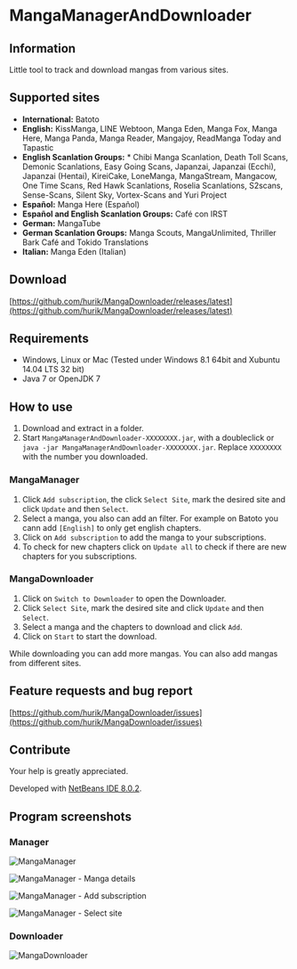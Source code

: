 # MangaManagerAndDownloader

## Information
Little tool to track and download mangas from various sites.

## Supported sites
* **International:** Batoto
* **English:** KissManga, LINE Webtoon, Manga Eden, Manga Fox, Manga Here, Manga Panda, Manga Reader, Mangajoy, ReadManga Today and Tapastic
* **English Scanlation Groups:** * Chibi Manga Scanlation, Death Toll Scans, Demonic Scanlations, Easy Going Scans, Japanzai, Japanzai (Ecchi), Japanzai (Hentai), KireiCake, LoneManga, MangaStream, Mangacow, One Time Scans, Red Hawk Scanlations, Roselia Scanlations, S2scans, Sense-Scans, Silent Sky, Vortex-Scans and Yuri Project
* **Español:** Manga Here (Español)
* **Español and English Scanlation Groups:** Café con IRST
* **German:** MangaTube
* **German Scanlation Groups:** Manga Scouts, MangaUnlimited, Thriller Bark Café and Tokido Translations
* **Italian:** Manga Eden (Italian)

## Download
[https://github.com/hurik/MangaDownloader/releases/latest](https://github.com/hurik/MangaDownloader/releases/latest)

## Requirements
* Windows, Linux or Mac (Tested under Windows 8.1 64bit and Xubuntu 14.04 LTS 32 bit)
* Java 7 or OpenJDK 7

## How to use
1. Download and extract in a folder.
2. Start `MangaManagerAndDownloader-XXXXXXXX.jar`, with a doubleclick or `java -jar MangaManagerAndDownloader-XXXXXXXX.jar`. Replace `XXXXXXXX` with the number you downloaded.

### MangaManager
1. Click `Add subscription`, the click `Select Site`, mark the desired site and click `Update` and then `Select`.
2. Select a manga, you also can add an filter. For example on Batoto you cann add `[English]` to only get english chapters.
3. Click on `Add subscription` to add the manga to your subscriptions.
4. To check for new chapters click on `Update all` to check if there are new chapters for you subscriptions.

### MangaDownloader
1. Click on `Switch to Downloader` to open the Downloader.
2. Click `Select Site`, mark the desired site and click `Update` and then `Select`.
3. Select a manga and the chapters to download and click `Add`.
4. Click on `Start` to start the download.

While downloading you can add more mangas. You can also add mangas from different sites.

## Feature requests and bug report
[https://github.com/hurik/MangaDownloader/issues](https://github.com/hurik/MangaDownloader/issues)

## Contribute
Your help is greatly appreciated.

Developed with [NetBeans IDE 8.0.2](https://netbeans.org/downloads/).

##  Program screenshots
### Manager
![MangaManager](https://raw.github.com/hurik/MangaDownloader/master/images/Manager.png)

![MangaManager - Manga details](https://raw.github.com/hurik/MangaDownloader/master/images/Manager-MangaDetails.png)

![MangaManager - Add subscription](https://raw.github.com/hurik/MangaDownloader/master/images/Manager-AddSubscription.png)

![MangaManager - Select site](https://raw.github.com/hurik/MangaDownloader/master/images/Manager-SelectSite.png)

### Downloader
![MangaDownloader](https://raw.github.com/hurik/MangaDownloader/master/images/Downloader.png)